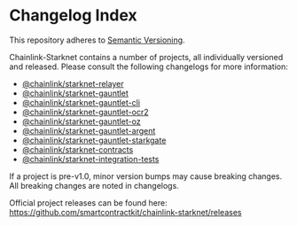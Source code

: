 # Changelog Index

This repository adheres to [Semantic Versioning](http://semver.org/).

Chainlink-Starknet contains a number of projects, all individually versioned and released. Please consult the following changelogs for more information:

- [@chainlink/starknet-relayer](/relayer/)
- [@chainlink/starknet-gauntlet](/packages-ts/starknet-gauntlet/)
- [@chainlink/starknet-gauntlet-cli](/packages-ts/starknet-gauntlet-cli/)
- [@chainlink/starknet-gauntlet-ocr2](/packages-ts/starknet-gauntlet-ocr2/)
- [@chainlink/starknet-gauntlet-oz](/packages-ts/starknet-gauntlet-oz/)
- [@chainlink/starknet-gauntlet-argent](/packages-ts/starknet-gauntlet-argent/)
- [@chainlink/starknet-gauntlet-starkgate](/packages-ts/starknet-gauntlet-starkgate/)
- [@chainlink/starknet-contracts](/contracts/)
- [@chainlink/starknet-integration-tests](/integration-tests/)

If a project is pre-v1.0, minor version bumps may cause breaking changes. All breaking changes are noted in changelogs.

Official project releases can be found here: https://github.com/smartcontractkit/chainlink-starknet/releases
